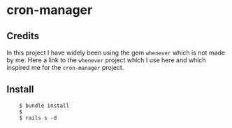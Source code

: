 # cron-manager

## Credits

In this project I have widely been using the gem `whenever` which is not made by me.
Here a link to the `whenever` project which I use here and which inspired me for the `cron-manager` project.

## Install

```
    $ bundle install
    $ 
    $ rails s -d
```
